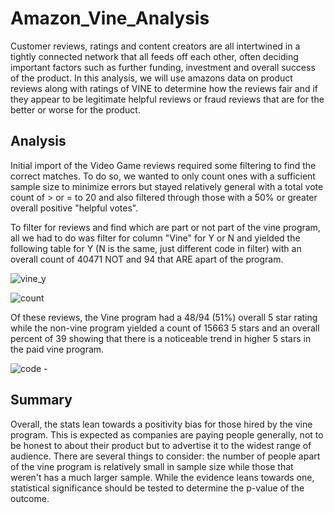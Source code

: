 # Amazon_Vine_Analysis

Customer reviews, ratings and content creators are all intertwined in a tightly connected network that all feeds off each other, often deciding important factors such as further funding, investment and overall success of the product. In this analysis, we will use amazons data on product reviews along with ratings of VINE to determine how the reviews fair and if they appear to be legitimate helpful reviews or fraud reviews that are for the better or worse for the product. 

## Analysis 

Initial import of the Video Game reviews required some filtering to find the correct matches. To do so, we wanted to only count ones with a sufficient sample size to minimize errors but stayed relatively general with a total vote count of > or = to 20 and also filtered through those with a 50% or greater overall positive "helpful votes". 

To filter for reviews and find which are part or not part of the vine program, all we had to do was filter for column "Vine" for Y or N and yielded the following table for Y (N is the same, just different code in filter)  with an overall count of 40471 NOT and 94 that ARE apart of the program.


![vine_y](https://user-images.githubusercontent.com/100324759/175795258-73ef456f-db7e-4062-92dd-14a1a1659669.PNG)


![count](https://user-images.githubusercontent.com/100324759/175795297-530358a8-cefa-4330-ba99-81893b2b7ab9.PNG)


Of these reviews, the Vine program had a 48/94 (51%) overall 5 star rating while the non-vine program yielded a count of 15663 5 stars and an overall percent of 39 showing that there is a noticeable trend in higher 5 stars in the paid vine program.


![code -](https://user-images.githubusercontent.com/100324759/175796053-343d1570-6d0f-4a09-bfd7-a2751153d6a3.PNG)


## Summary

Overall, the stats lean towards a positivity bias for those hired by the vine program. This is expected as companies are paying people generally, not to be honest to about their product but to advertise it to the widest range of audience. There are several things to consider: the number of people apart of the vine program is relatively small in sample size while those that weren't has a much larger sample. While the evidence leans towards one, statistical significance should be tested to determine the p-value of the outcome.
